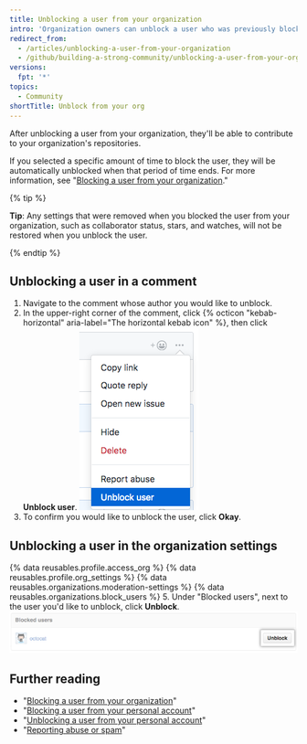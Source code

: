 ```yaml
---
title: Unblocking a user from your organization
intro: 'Organization owners can unblock a user who was previously blocked, restoring their access to the organization''s repositories.'
redirect_from:
  - /articles/unblocking-a-user-from-your-organization
  - /github/building-a-strong-community/unblocking-a-user-from-your-organization
versions:
  fpt: '*'
topics:
  - Community
shortTitle: Unblock from your org
---
```


After unblocking a user from your organization, they'll be able to contribute to your organization's repositories.

If you selected a specific amount of time to block the user, they will be automatically unblocked when that period of time ends. For more information, see "[Blocking a user from your organization](/articles/blocking-a-user-from-your-organization)."

{% tip %}

**Tip**: Any settings that were removed when you blocked the user from your organization, such as collaborator status, stars, and watches, will not be restored when you unblock the user.

{% endtip %}

## Unblocking a user in a comment

1. Navigate to the comment whose author you would like to unblock.
2. In the upper-right corner of the comment, click {% octicon "kebab-horizontal" aria-label="The horizontal kebab icon" %}, then click **Unblock user**.
![The horizontal kebab icon and comment moderation menu showing the unblock user option](/assets/images/help/repository/comment-menu-unblock-user.png)
3. To confirm you would like to unblock the user, click **Okay**.

## Unblocking a user in the organization settings


{% data reusables.profile.access_org %}
{% data reusables.profile.org_settings %}
{% data reusables.organizations.moderation-settings %}
{% data reusables.organizations.block_users %}
5. Under "Blocked users", next to the user you'd like to unblock, click **Unblock**.
![Unblock user button](/assets/images/help/organizations/org-unblock-user-button.png)

## Further reading

- "[Blocking a user from your organization](/communities/maintaining-your-safety-on-github/blocking-a-user-from-your-organization)"
- "[Blocking a user from your personal account](/communities/maintaining-your-safety-on-github/blocking-a-user-from-your-personal-account)"
- "[Unblocking a user from your personal account](/communities/maintaining-your-safety-on-github/unblocking-a-user-from-your-personal-account)"
- "[Reporting abuse or spam](/communities/maintaining-your-safety-on-github/reporting-abuse-or-spam)"
